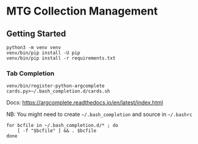 # MTG Collection Management

## Getting Started

    python3 -m venv venv
    venv/bin/pip install -U pip
    venv/bin/pip install -r requirements.txt

### Tab Completion

    venv/bin/register-python-argcomplete cards.py>~/.bash_completion.d/cards.sh

Docs: https://argcomplete.readthedocs.io/en/latest/index.html

NB: You might need to create `~/.bash_completion` and source in `~/.bashrc`

    for bcfile in ~/.bash_completion.d/* ; do
        [ -f "$bcfile" ] && . $bcfile
    done
